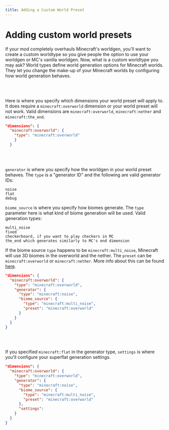 ```yaml
---
title: Adding a Custom World Preset
---
```


# Adding custom world presets
If your mod completely overhauls Minecraft's worldgen, you'll want to create a custom worldtype so you give people the option to use your worldgen or MC's vanilla worldgen.
Now, what is a custom worldtype you may ask? World types define world generation options for Minecraft worlds. They let you change the make-up of your Minecraft worlds by configuring how world generation behaves.

</br>
</br>

Here is where you specify which dimensions your world preset will apply to. It does require a `minecraft:overworld` dimension or your world preset will not work.
Valid dimensions are `minecraft:overworld`, `minecraft:nether` and `minecraft:the_end`.
```json
"dimensions": {
  "minecraft:overworld": {
    "type": "minecraft:overworld"
    }
  }
```

</br>
</br>

`generator` is where you specify how the worldgen in your world preset behaves. The `type` is a "generator ID" and the following are valid generator IDs:
```
noise
flat
debug
```

`biome_source` is where you specify how biomes generate. The `type` parameter here is what kind of biome generation will be used.
Valid generation types:
```
multi_noise
fixed
checkerboard, if you want to play checkers in MC
the_end which generates similarly to MC's end dimension
```

If the biome source `type` happens to be `minecraft:multi_noise`, Minecraft will use 3D biomes in the overworld and the nether.
The `preset` can be `minecraft:overworld` or `minecraft:nether`. More info about this can be found [here](https://minecraft.wiki/w/Custom_dimension#Multi-noise_biome_source_parameter_list).

```json
"dimensions": {
  "minecraft:overworld": {
    "type": "minecraft:overworld",
    "generator": {
      "type": "minecraft:noise",
      "biome_source": {
        "type": "minecraft:multi_noise",
        "preset": "minecraft:overworld"
      }
    }
  }
}
```

</br>
</br>

If you specified `minecraft:flat` in the generator type, `settings` is where you'll configure your superflat generation settings.
```json
"dimensions": {
  "minecraft:overworld": {
    "type": "minecraft:overworld",
    "generator": {
      "type": "minecraft:noise",
      "biome_source": {
        "type": "minecraft:multi_noise",
        "preset": "minecraft:overworld"
      },
      "settings": 
    }
  }
}
```
